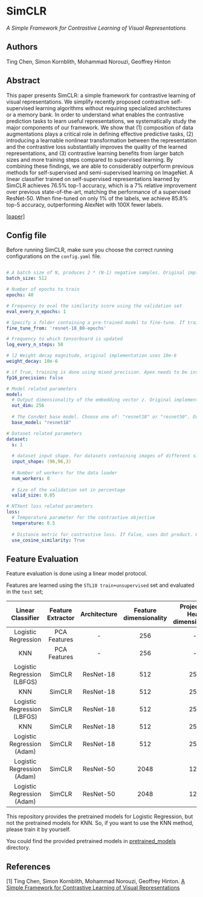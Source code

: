 # SimCLR

_A Simple Framework for Contrastive Learning of Visual Representations_

## Authors

Ting Chen, Simon Kornblith, Mohammad Norouzi, Geoffrey Hinton

## Abstract

This paper presents SimCLR: a simple framework for contrastive learning of visual representations. We simplify recently proposed contrastive self-supervised learning algorithms without requiring specialized architectures or a memory bank. In order to understand what enables the contrastive prediction tasks to learn useful representations, we systematically study the major components of our framework. We show that (1) composition of data augmentations plays a critical role in defining effective predictive tasks, (2) introducing a learnable nonlinear transformation between the representation and the contrastive loss substantially improves the quality of the learned representations, and (3) contrastive learning benefits from larger batch sizes and more training steps compared to supervised learning. By combining these findings, we are able to considerably outperform previous methods for self-supervised and semi-supervised learning on ImageNet. A linear classifier trained on self-supervised representations learned by SimCLR achieves 76.5% top-1 accuracy, which is a 7% relative improvement over previous state-of-the-art, matching the performance of a supervised ResNet-50. When fine-tuned on only 1% of the labels, we achieve 85.8% top-5 accuracy, outperforming AlexNet with 100X fewer labels.

[[paper]](https://arxiv.org/abs/2002.05709)

## Config file

Before running SimCLR, make sure you choose the correct running configurations on the ```config.yaml``` file.

```yaml

# A batch size of N, produces 2 * (N-1) negative samples. Original implementation uses a batch size of 8192
batch_size: 512

# Number of epochs to train
epochs: 40

# Frequency to eval the similarity score using the validation set
eval_every_n_epochs: 1

# Specify a folder containing a pre-trained model to fine-tune. If training from scratch, pass None.
fine_tune_from: 'resnet-18_80-epochs'

# Frequency to which tensorboard is updated
log_every_n_steps: 50

# l2 Weight decay magnitude, original implementation uses 10e-6
weight_decay: 10e-6

# if True, training is done using mixed precision. Apex needs to be installed in this case.
fp16_precision: False

# Model related parameters
model:
  # Output dimensionality of the embedding vector z. Original implementation uses 2048
  out_dim: 256 
  
  # The ConvNet base model. Choose one of: "resnet18" or "resnet50". Original implementation uses resnet50
  base_model: "resnet18"

# Dataset related parameters
dataset:
  s: 1
  
  # dataset input shape. For datasets containing images of different size, this defines the final 
  input_shape: (96,96,3)
  
  # Number of workers for the data loader
  num_workers: 0
  
  # Size of the validation set in percentage
  valid_size: 0.05

# NTXent loss related parameters
loss:
  # Temperature parameter for the contrastive objective
  temperature: 0.5
  
  # Distance metric for contrastive loss. If False, uses dot product. Original implementation uses cosine similarity.
  use_cosine_similarity: True
```

## Feature Evaluation

Feature evaluation is done using a linear model protocol.

Features are learned using the ```STL10 train+unsupervised``` set and evaluated in the ```test``` set;

|      Linear Classifier      | Feature Extractor | Architecture | Feature dimensionality | Projection Head  dimensionality | Epochs | STL10 Top 1 |
|:---------------------------:|:-----------------:|:------------:|:----------------------:|:-------------------------------:|:------:|:-----------:|
|     Logistic Regression     |    PCA Features   |       -      |           256          |                -                |        |    36.0%    |
|             KNN             |    PCA Features   |       -      |           256          |                -                |        |    31.8%    |
| Logistic Regression (LBFGS) |       SimCLR      |   ResNet-18  |           512          |               256               |   40   |    70.3%    |
|             KNN             |       SimCLR      |   ResNet-18  |           512          |               256               |   40   |    66.2%    |
| Logistic Regression (LBFGS) |       SimCLR      |   ResNet-18  |           512          |               256               |   80   |    72.9%    |
|             KNN             |       SimCLR      |   ResNet-18  |           512          |               256               |   80   |    69.8%    |
| Logistic Regression (Adam)  |       SimCLR      |   ResNet-18  |           512          |               256               |   100  |    75.4%    |
|  Logistic Regression (Adam) |       SimCLR      |   ResNet-50  |          2048          |               128               |   40   |    74.6%    |
|  Logistic Regression (Adam) |       SimCLR      |   ResNet-50  |          2048          |               128               |   80   |    77.3%    |

This repository provides the pretrained models for Logistic Regression, but not the pretrained models for KNN. So, if you want to use the KNN method, please train it by yourself.

You could find the provided pretrained models in [pretrained_models](./pretrained_models) directory.

## References

[1] Ting Chen, Simon Kornblith, Mohammad Norouzi, Geoffrey Hinton. [A Simple Framework for Contrastive Learning of Visual Representations](https://arxiv.org/abs/2002.05709)
